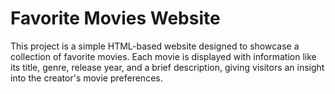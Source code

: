 # Favorite Movies Website

This project is a simple HTML-based website designed to showcase a collection of favorite movies. Each movie is displayed with information like its title, genre, release year, and a brief description, giving visitors an insight into the creator's movie preferences.
